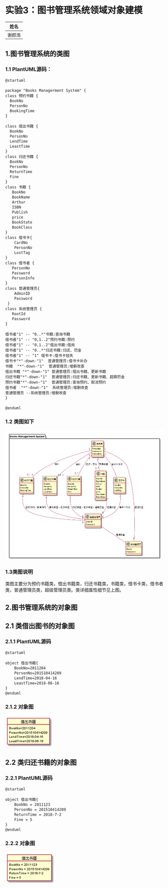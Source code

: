 # 实验3：图书管理系统领域对象建模

|  姓名  |
| :--: | 
|  谢颜浩  | 

## 1.图书管理系统的类图

### 1.1 PlantUML源码：

```
@startuml

package "Books Managerment System" {
class 预约书籍 {
  BookNo
  PersonNo
  BookingTime
}

class 借出书籍 {
  BookNo
  PersonNo
  LendTime
  LeastTime
}
class 归还书籍 {
  BookNo
  PersonNo
  ReturnTime
  Fine
}
class 书籍 {
   BookNo
   BookName
   Arthur
   ISBN
   Publish
   price
   BookState
   BookClass
}
class 借书卡{
    CardNo
    PersonNo
    LostTag
}
class 借书者 {
   PersonNo
   Password
   PersonInfo
}
class 普通管理员{
    AdminID
    Password
 }
class 系统管理员 {
   RootId
   Password
}

借书者"1" -- "0..*"书籍:查询书籍
借书者"1" -- "0,1..2"预约书籍:预约
借书者"1" -- "0,1..2"借出书籍:借阅
借书者"1" -- "0..*"归还书籍:归还、罚金
借书者"1" -- "1" 借书卡:借书卡挂失
借书卡"*"-down-"1"  普通管理员:借书卡补办
书籍  "*"-down-"1"  普通管理员:增删改查
借出书籍 "*"-down-"1" 普通管理员:借出书籍、更新书籍
归还书籍"*"-down-"1"  普通管理员:归还书籍、更新书籍、超期罚金
预约书籍"*"-down-"1"  普通管理员:查询预约、取消预约
借书者  "*"-down-"1"  系统管理员:增删改查
普通管理员 --系统管理员:增删改查
}

@enduml
```

### 1.2 类图如下

![](./BKS.png)

### 1.3类图说明

类图主要分为预约书籍类，借出书籍类，归还书籍类，书籍类，借书卡类，借书者类，普通管理员类，超级管理员类。类详细属性细节见上图。
 
## 2.图书管理系统的对象图

## 2.1 类借出图书的对象图

### 2.1.1 PlantUML源码

```
@startuml

object 借出书籍{
    BookNo=2011204
    PersonNo=201510414209
    LendTime=2018-04-16
    LeastTime=2018-06-16
}
@enduml
```

### 2.1.2 对象图

![](./LendObj.png)

## 2.2 类归还书籍的对象图

### 2.2.1 PlantUML源码

```
@startuml

object 借出书籍{
    BookNo = 2011123
    PersonNo = 201510414209
    ReturnTime = 2018-7-2
    Fine = 5
}
@enduml
```

### 2.2.2 对象图



![](./ReturnObj.png)

